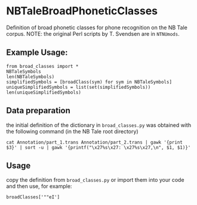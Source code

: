 # NBTaleBroadPhoneticClasses
Definition of broad phonetic classes for phone recognition on the NB Tale corpus. NOTE: the original Perl scripts by T. Svendsen are in `NTNUmods`.

## Example Usage:
```
from broad_classes import *
NBTaleSymbols
len(NBTaleSymbols)
simplifiedSymbols = [broadClass(sym) for sym in NBTaleSymbols]
uniqueSimplifiedSymbols = list(set(simplifiedSymbols))
len(uniqueSimplifiedSymbols)
```

## Data preparation
the initial definition of the dictionary in `broad_classes.py` was obtained with the following command (in the NB Tale root directory)
```
cat Annotation/part_1.trans Annotation/part_2.trans | gawk '{print $3}' | sort -u | gawk '{printf("\x27%s\x27: \x27%s\x27,\n", $1, $1)}'
```

## Usage
copy the definition from `broad_classes.py` or import them into your code and then use, for example:
```
broadClasses['""eI']
```
